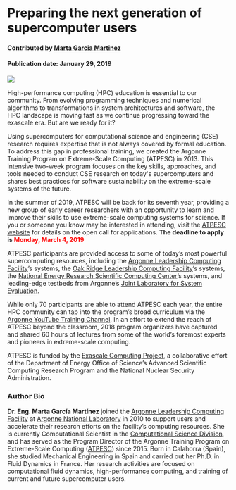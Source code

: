 # Preparing the next generation of supercomputer users

#### Contributed by [Marta Garcia Martinez](https://github.com/martagarciamartinez)

#### Publication date: January 29, 2019

<img src='https://github.com/betterscientificsoftware/images/raw/master/Blog_0119_32311D13_crop.jpg' />

High-performance computing (HPC) education is essential to our community. From evolving programming techniques and numerical algorithms to transformations in system architectures and software, the HPC landscape is moving fast as we continue progressing toward the exascale era. But are we ready for it?

Using supercomputers for computational science and engineering (CSE) research requires expertise that is not always covered by formal education. To address this gap in professional training, we created the Argonne Training Program on Extreme-Scale Computing (ATPESC) in 2013. This intensive two-week program focuses on the key skills, approaches, and tools needed to conduct CSE research on today's supercomputers and shares best practices for software sustainability on the extreme-scale systems of the future.

In the summer of 2019, ATPESC will be back for its seventh year, providing a new group of early career researchers with an opportunity to learn and improve their skills to use extreme-scale computing systems for science. If you or someone you know may be interested in attending, visit the [ATPESC website](https://extremecomputingtraining.anl.gov) for details on the open call for applications. <b>The deadline to apply is <font color=red>Monday, March 4, 2019</font></b>

ATPESC participants are provided access to some of today’s most powerful supercomputing resources, including the [Argonne Leadership Computing Facility](https://www.alcf.anl.gov)’s systems, the [Oak Ridge Leadership Computing Facility](https://www.olcf.ornl.gov)’s systems, the [National Energy Research Scientific Computing Center](http://www.nersc.gov)’s systems, and leading-edge testbeds from Argonne’s [Joint Laboratory for System Evaluation](http://jlse.anl.gov).

While only 70 participants are able to attend ATPESC each year, the entire HPC community can tap into the program’s broad curriculum via the [Argonne YouTube Training Channel](http://extremecomputingtraining.anl.gov/2018-videos). In an effort to extend the reach of ATPESC beyond the classroom, 2018 program organizers have captured and shared 60 hours of lectures from some of the world’s foremost experts and pioneers in extreme-scale computing. 

ATPESC is funded by the [Exascale Computing Project](https://www.exascaleproject.org), a collaborative effort of the Department of Energy Office of Science’s Advanced Scientific Computing Research Program and the National Nuclear Security Administration.


### Author Bio
<b>Dr. Eng. Marta García Martínez</b> joined the [Argonne Leadership Computing Facility](https://www.alcf.anl.gov/) at [Argonne National Laboratory](https://www.anl.gov) in 2010 to support users and accelerate their research efforts on the facility’s computing resources. She is currently Computational Scientist in the [Computational Science Division](https://www.anl.gov/cps), and has served as the Program Director of the Argonne Training Program on Extreme-Scale Computing ([ATPESC](https://extremecomputingtraining.anl.gov)) since 2015. Born in Calahorra (Spain), she studied Mechanical Engineering in Spain and carried out her Ph.D. in Fluid Dynamics in France. Her research activities are focused on computational fluid dynamics, high-performance computing, and training of current and future supercomputer users. 


<!---
Publish: preview
RSS update: 2019-01-29
Categories: performance
Topics: high-performance computing
Tags: bssw-blog-article
Level: 2
Prerequisites: default
Aggregate: none
--->
